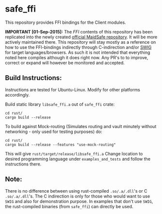 # safe_ffi
This repository provides FFI bindings for the Client modules.

**IMPORTANT [01-Sep-2015]:** The *FFI* contents of this repository has been replicated into the newly created [official MaidSafe repository](https://github.com/maidsafe/safe_ffi). It will be more actively maintained there. This repository will stay mostly as a reference on how to use the FFI-bindings indirectly through C-indirection and/or [SWIG](http://www.swig.org/) for target languages/browsers. As such it is not intended that everything noted here compiles although it does right now. Any PR's to to improve, correct or expand will however be monitored and accepted.

## Build Instructions:

Instructions are tested for Ubuntu-Linux. Modify for other platforms accordingly.

Build static library `libsafe_ffi.a` out of `safe_ffi` crate:
```
cd rust/
cargo build --release
```
To build against Mock-routing (Simulates routing and vault minutely without networking - only used for testing purposes) do:
```
cd rust/
cargo build --release --features "use-mock-routing"
```
This will give `rust/target/release/libsafe_ffi.a`
Change location to desired programming language under `examples_and_tests` and follow the instructions there.

## Note:
There is no difference between using rust-compiled `.so/.a/.dll`'s or C `.so/.a/.dll`'s. The C indirection is only for those who would want to use `SWIG` and also for demonstration purpose. In examples that don't use `SWIG`, the rust-compiled binaries (from `safe_ffi`) can directly be used.
